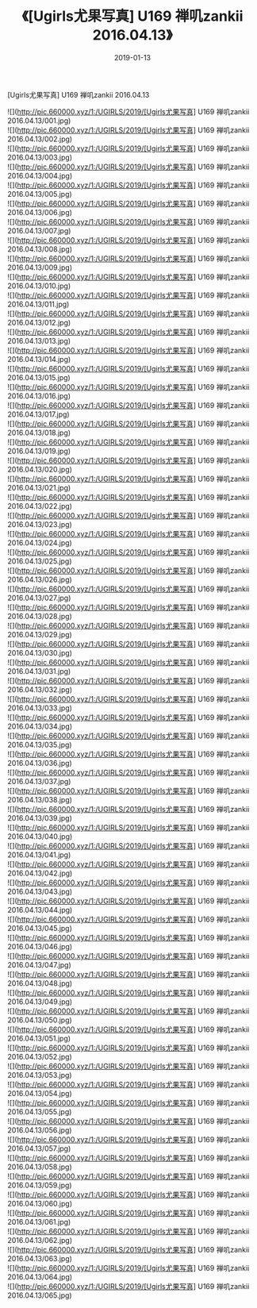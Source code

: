 ﻿---
layout: post
title:  《[Ugirls尤果写真] U169 禅叽zankii 2016.04.13》
date:   2019-01-13
img: http://pic.660000.xyz/1:/UGIRLS/2019/[Ugirls尤果写真] U169 禅叽zankii 2016.04.13/000.jpg
categories: [美女, 清纯, 唯美]
---

[Ugirls尤果写真] U169 禅叽zankii 2016.04.13

 ![](http://pic.660000.xyz/1:/UGIRLS/2019/[Ugirls尤果写真] U169 禅叽zankii 2016.04.13/001.jpg) <br>![](http://pic.660000.xyz/1:/UGIRLS/2019/[Ugirls尤果写真] U169 禅叽zankii 2016.04.13/002.jpg) <br>![](http://pic.660000.xyz/1:/UGIRLS/2019/[Ugirls尤果写真] U169 禅叽zankii 2016.04.13/003.jpg) <br>![](http://pic.660000.xyz/1:/UGIRLS/2019/[Ugirls尤果写真] U169 禅叽zankii 2016.04.13/004.jpg) <br>![](http://pic.660000.xyz/1:/UGIRLS/2019/[Ugirls尤果写真] U169 禅叽zankii 2016.04.13/005.jpg) <br>![](http://pic.660000.xyz/1:/UGIRLS/2019/[Ugirls尤果写真] U169 禅叽zankii 2016.04.13/006.jpg) <br>![](http://pic.660000.xyz/1:/UGIRLS/2019/[Ugirls尤果写真] U169 禅叽zankii 2016.04.13/007.jpg) <br>![](http://pic.660000.xyz/1:/UGIRLS/2019/[Ugirls尤果写真] U169 禅叽zankii 2016.04.13/008.jpg) <br>![](http://pic.660000.xyz/1:/UGIRLS/2019/[Ugirls尤果写真] U169 禅叽zankii 2016.04.13/009.jpg) <br>![](http://pic.660000.xyz/1:/UGIRLS/2019/[Ugirls尤果写真] U169 禅叽zankii 2016.04.13/010.jpg) <br>![](http://pic.660000.xyz/1:/UGIRLS/2019/[Ugirls尤果写真] U169 禅叽zankii 2016.04.13/011.jpg) <br>![](http://pic.660000.xyz/1:/UGIRLS/2019/[Ugirls尤果写真] U169 禅叽zankii 2016.04.13/012.jpg) <br>![](http://pic.660000.xyz/1:/UGIRLS/2019/[Ugirls尤果写真] U169 禅叽zankii 2016.04.13/013.jpg) <br>![](http://pic.660000.xyz/1:/UGIRLS/2019/[Ugirls尤果写真] U169 禅叽zankii 2016.04.13/014.jpg) <br>![](http://pic.660000.xyz/1:/UGIRLS/2019/[Ugirls尤果写真] U169 禅叽zankii 2016.04.13/015.jpg) <br>![](http://pic.660000.xyz/1:/UGIRLS/2019/[Ugirls尤果写真] U169 禅叽zankii 2016.04.13/016.jpg) <br>![](http://pic.660000.xyz/1:/UGIRLS/2019/[Ugirls尤果写真] U169 禅叽zankii 2016.04.13/017.jpg) <br>![](http://pic.660000.xyz/1:/UGIRLS/2019/[Ugirls尤果写真] U169 禅叽zankii 2016.04.13/018.jpg) <br>![](http://pic.660000.xyz/1:/UGIRLS/2019/[Ugirls尤果写真] U169 禅叽zankii 2016.04.13/019.jpg) <br>![](http://pic.660000.xyz/1:/UGIRLS/2019/[Ugirls尤果写真] U169 禅叽zankii 2016.04.13/020.jpg) <br>![](http://pic.660000.xyz/1:/UGIRLS/2019/[Ugirls尤果写真] U169 禅叽zankii 2016.04.13/021.jpg) <br>![](http://pic.660000.xyz/1:/UGIRLS/2019/[Ugirls尤果写真] U169 禅叽zankii 2016.04.13/022.jpg) <br>![](http://pic.660000.xyz/1:/UGIRLS/2019/[Ugirls尤果写真] U169 禅叽zankii 2016.04.13/023.jpg) <br>![](http://pic.660000.xyz/1:/UGIRLS/2019/[Ugirls尤果写真] U169 禅叽zankii 2016.04.13/024.jpg) <br>![](http://pic.660000.xyz/1:/UGIRLS/2019/[Ugirls尤果写真] U169 禅叽zankii 2016.04.13/025.jpg) <br>![](http://pic.660000.xyz/1:/UGIRLS/2019/[Ugirls尤果写真] U169 禅叽zankii 2016.04.13/026.jpg) <br>![](http://pic.660000.xyz/1:/UGIRLS/2019/[Ugirls尤果写真] U169 禅叽zankii 2016.04.13/027.jpg) <br>![](http://pic.660000.xyz/1:/UGIRLS/2019/[Ugirls尤果写真] U169 禅叽zankii 2016.04.13/028.jpg) <br>![](http://pic.660000.xyz/1:/UGIRLS/2019/[Ugirls尤果写真] U169 禅叽zankii 2016.04.13/029.jpg) <br>![](http://pic.660000.xyz/1:/UGIRLS/2019/[Ugirls尤果写真] U169 禅叽zankii 2016.04.13/030.jpg) <br>![](http://pic.660000.xyz/1:/UGIRLS/2019/[Ugirls尤果写真] U169 禅叽zankii 2016.04.13/031.jpg) <br>![](http://pic.660000.xyz/1:/UGIRLS/2019/[Ugirls尤果写真] U169 禅叽zankii 2016.04.13/032.jpg) <br>![](http://pic.660000.xyz/1:/UGIRLS/2019/[Ugirls尤果写真] U169 禅叽zankii 2016.04.13/033.jpg) <br>![](http://pic.660000.xyz/1:/UGIRLS/2019/[Ugirls尤果写真] U169 禅叽zankii 2016.04.13/034.jpg) <br>![](http://pic.660000.xyz/1:/UGIRLS/2019/[Ugirls尤果写真] U169 禅叽zankii 2016.04.13/035.jpg) <br>![](http://pic.660000.xyz/1:/UGIRLS/2019/[Ugirls尤果写真] U169 禅叽zankii 2016.04.13/036.jpg) <br>![](http://pic.660000.xyz/1:/UGIRLS/2019/[Ugirls尤果写真] U169 禅叽zankii 2016.04.13/037.jpg) <br>![](http://pic.660000.xyz/1:/UGIRLS/2019/[Ugirls尤果写真] U169 禅叽zankii 2016.04.13/038.jpg) <br>![](http://pic.660000.xyz/1:/UGIRLS/2019/[Ugirls尤果写真] U169 禅叽zankii 2016.04.13/039.jpg) <br>![](http://pic.660000.xyz/1:/UGIRLS/2019/[Ugirls尤果写真] U169 禅叽zankii 2016.04.13/040.jpg) <br>![](http://pic.660000.xyz/1:/UGIRLS/2019/[Ugirls尤果写真] U169 禅叽zankii 2016.04.13/041.jpg) <br>![](http://pic.660000.xyz/1:/UGIRLS/2019/[Ugirls尤果写真] U169 禅叽zankii 2016.04.13/042.jpg) <br>![](http://pic.660000.xyz/1:/UGIRLS/2019/[Ugirls尤果写真] U169 禅叽zankii 2016.04.13/043.jpg) <br>![](http://pic.660000.xyz/1:/UGIRLS/2019/[Ugirls尤果写真] U169 禅叽zankii 2016.04.13/044.jpg) <br>![](http://pic.660000.xyz/1:/UGIRLS/2019/[Ugirls尤果写真] U169 禅叽zankii 2016.04.13/045.jpg) <br>![](http://pic.660000.xyz/1:/UGIRLS/2019/[Ugirls尤果写真] U169 禅叽zankii 2016.04.13/046.jpg) <br>![](http://pic.660000.xyz/1:/UGIRLS/2019/[Ugirls尤果写真] U169 禅叽zankii 2016.04.13/047.jpg) <br>![](http://pic.660000.xyz/1:/UGIRLS/2019/[Ugirls尤果写真] U169 禅叽zankii 2016.04.13/048.jpg) <br>![](http://pic.660000.xyz/1:/UGIRLS/2019/[Ugirls尤果写真] U169 禅叽zankii 2016.04.13/049.jpg) <br>![](http://pic.660000.xyz/1:/UGIRLS/2019/[Ugirls尤果写真] U169 禅叽zankii 2016.04.13/050.jpg) <br>![](http://pic.660000.xyz/1:/UGIRLS/2019/[Ugirls尤果写真] U169 禅叽zankii 2016.04.13/051.jpg) <br>![](http://pic.660000.xyz/1:/UGIRLS/2019/[Ugirls尤果写真] U169 禅叽zankii 2016.04.13/052.jpg) <br>![](http://pic.660000.xyz/1:/UGIRLS/2019/[Ugirls尤果写真] U169 禅叽zankii 2016.04.13/053.jpg) <br>![](http://pic.660000.xyz/1:/UGIRLS/2019/[Ugirls尤果写真] U169 禅叽zankii 2016.04.13/054.jpg) <br>![](http://pic.660000.xyz/1:/UGIRLS/2019/[Ugirls尤果写真] U169 禅叽zankii 2016.04.13/055.jpg) <br>![](http://pic.660000.xyz/1:/UGIRLS/2019/[Ugirls尤果写真] U169 禅叽zankii 2016.04.13/056.jpg) <br>![](http://pic.660000.xyz/1:/UGIRLS/2019/[Ugirls尤果写真] U169 禅叽zankii 2016.04.13/057.jpg) <br>![](http://pic.660000.xyz/1:/UGIRLS/2019/[Ugirls尤果写真] U169 禅叽zankii 2016.04.13/058.jpg) <br>![](http://pic.660000.xyz/1:/UGIRLS/2019/[Ugirls尤果写真] U169 禅叽zankii 2016.04.13/059.jpg) <br>![](http://pic.660000.xyz/1:/UGIRLS/2019/[Ugirls尤果写真] U169 禅叽zankii 2016.04.13/060.jpg) <br>![](http://pic.660000.xyz/1:/UGIRLS/2019/[Ugirls尤果写真] U169 禅叽zankii 2016.04.13/061.jpg) <br>![](http://pic.660000.xyz/1:/UGIRLS/2019/[Ugirls尤果写真] U169 禅叽zankii 2016.04.13/062.jpg) <br>![](http://pic.660000.xyz/1:/UGIRLS/2019/[Ugirls尤果写真] U169 禅叽zankii 2016.04.13/063.jpg) <br>![](http://pic.660000.xyz/1:/UGIRLS/2019/[Ugirls尤果写真] U169 禅叽zankii 2016.04.13/064.jpg) <br>![](http://pic.660000.xyz/1:/UGIRLS/2019/[Ugirls尤果写真] U169 禅叽zankii 2016.04.13/065.jpg) <br>